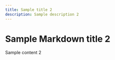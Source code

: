 ```yaml
---
title: Sample title 2
description: Sample description 2
---
```


# Sample Markdown title 2

Sample content 2
